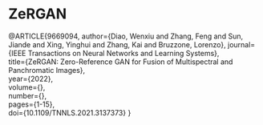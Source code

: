 # ZeRGAN
@ARTICLE{9669094, 
author={Diao, Wenxiu and Zhang, Feng and Sun, Jiande and Xing, Yinghui and Zhang, Kai and Bruzzone, Lorenzo}, 
journal={IEEE Transactions on Neural Networks and Learning Systems},   
title={ZeRGAN: Zero-Reference GAN for Fusion of Multispectral and Panchromatic Images},  
year={2022},  
volume={},  
number={},  
pages={1-15},  
doi={10.1109/TNNLS.2021.3137373}
}
